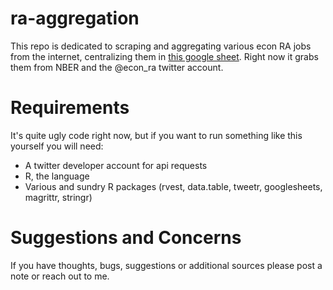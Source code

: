 # ra-aggregation

This repo is dedicated to scraping and aggregating various econ RA jobs from the internet, centralizing them in [this google sheet](https://docs.google.com/spreadsheets/d/10XhdH0F84g5AyjXS6_Yru6Nw94RAk7Vsepov2ejMpNE/edit). Right now it grabs them from NBER and the @econ_ra twitter account. 

# Requirements

It's quite ugly code right now, but if you want to run something like this yourself you will need:

* A twitter developer account for api requests
* R, the language
* Various and sundry R packages (rvest, data.table, tweetr, googlesheets, magrittr, stringr)

# Suggestions and Concerns

If you have thoughts, bugs, suggestions or additional sources please post a note or reach out to me.